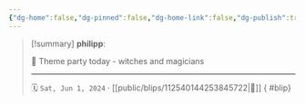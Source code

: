 ```yaml
---
{"dg-home":false,"dg-pinned":false,"dg-home-link":false,"dg-publish":true,"tags":["dgblip"],"disabled rules":["yaml-title","yaml-title-alias","file-name-heading"],"title":"philipp on mastodon @ 2024-06-01","created-date":"2024-06-01T07:18:42","id":112540144253845730,"updated-date":"2025-05-02T08:50:44","dg-path":"blips/112540144253845722.md","permalink":"/blips/112540144253845722/","dgPassFrontmatter":true}
---
```


> [!summary] **philipp**:
>
> 🧙 Theme party today - witches and magicians
> - - -
>
> 🗓️ `Sat, Jun 1, 2024` · [[public/blips/112540144253845722\|🔗]]
{ #blip}

